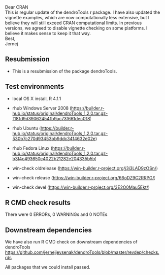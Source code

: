 Dear CRAN  
This is regular update of the dendroTools r package.
I have also updated the vignette examples, which are now computationally less extensive, but I believe they will still exceed CRAN computational limits.  In previous versions, we agreed to disable vignette checking on some platforms. I believe it makes sense to keep it that way.  
Best,   
Jernej



##  Resubmission
* This is a resubmission of the package dendroTools.

## Test environments
* local OS X install, R 4.1.1

* rhub Windows Server 2008 (https://builder.r-hub.io/status/original/dendroTools_1.2.0.tar.gz-f181d9d390624541b9ac73f661dec018)
* rhub Ubuntu (https://builder.r-hub.io/status/original/dendroTools_1.2.0.tar.gz-530b7c270d93453bb9ddc3414632e02e)
* rhub Fedora Linux (https://builder.r-hub.io/status/original/dendroTools_1.2.0.tar.gz-b3f4c493650c4022b21282e204335b5b)

* win-check oldrelease (https://win-builder.r-project.org/j3i3LAD9zOSn/)
* win-check release (https://win-builder.r-project.org/66oDZ9C2RRPG/)
* win-check devel (https://win-builder.r-project.org/3E2O0Mau5Ekt/)

## R CMD check results
There were 0 ERRORs, 0 WARNINGs and 0 NOTEs

## Downstream dependencies
We have also run R CMD check on downstream dependencies of dendroTools
https://github.com/jernejjevsenak/dendroTools/blob/master/revdep/checks.rds

All packages that we could install passed. 
